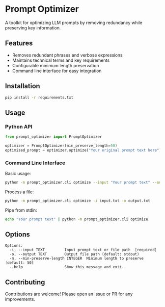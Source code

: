 # Prompt Optimizer

A toolkit for optimizing LLM prompts by removing redundancy while preserving key information.

## Features

- Removes redundant phrases and verbose expressions
- Maintains technical terms and key requirements
- Configurable minimum length preservation
- Command line interface for easy integration

## Installation

```bash
pip install -r requirements.txt
```

## Usage

### Python API

```python
from prompt_optimizer import PromptOptimizer

optimizer = PromptOptimizer(min_preserve_length=50)
optimized_prompt = optimizer.optimize("Your original prompt text here")
```

### Command Line Interface

Basic usage:
```bash
python -m prompt_optimizer.cli optimize --input "Your prompt text" --output optimized.txt
```

Process a file:
```bash
python -m prompt_optimizer.cli optimize -i input.txt -o output.txt
```

Pipe from stdin:
```bash
echo "Your prompt text" | python -m prompt_optimizer.cli optimize
```

## Options

```
Options:
  -i, --input TEXT         Input prompt text or file path  [required]
  -o, --output TEXT        Output file path (default: stdout)
  -m, --min-preserve-length INTEGER  Minimum length to preserve [default: 50]
  --help                   Show this message and exit.
```

## Contributing

Contributions are welcome! Please open an issue or PR for any improvements.
